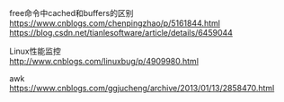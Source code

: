 
free命令中cached和buffers的区别  
https://www.cnblogs.com/chenpingzhao/p/5161844.html
https://blog.csdn.net/tianlesoftware/article/details/6459044

Linux性能监控  
<http://www.cnblogs.com/linuxbug/p/4909980.html>

awk  
<https://www.cnblogs.com/ggjucheng/archive/2013/01/13/2858470.html>